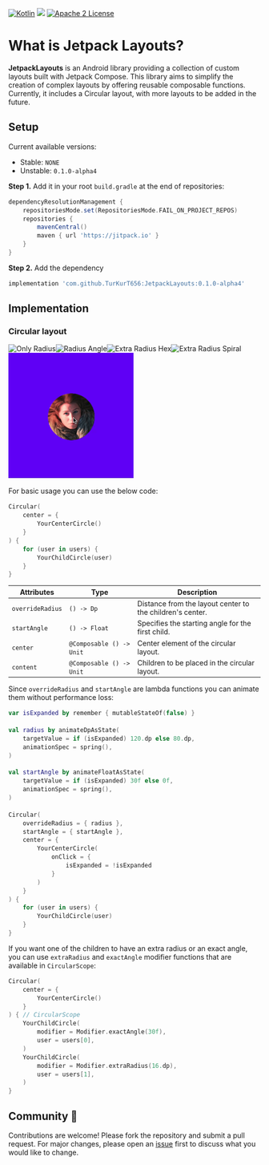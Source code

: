 [![Kotlin](https://img.shields.io/badge/Kotlin-2.0.0-blue.svg?style=flat&logo=kotlin)](https://kotlinlang.org)
[![](https://jitpack.io/v/TurKurT656/JetpackLayouts.svg)](https://jitpack.io/#TurKurT656/JetpackLayouts)
[![Apache 2 License](https://img.shields.io/github/license/InsertKoinIO/koin)](https://github.com/InsertKoinIO/koin/blob/main/LICENSE.txt)

# What is Jetpack Layouts?

**JetpackLayouts** is an Android library providing a collection of custom layouts built with Jetpack Compose. This library aims to simplify the creation of complex layouts by offering reusable composable functions. Currently, it includes a Circular layout, with more layouts to be added in the future.

## Setup

Current available versions:
- Stable: `NONE`
- Unstable: `0.1.0-alpha4`

**Step 1.** Add it in your root `build.gradle` at the end of repositories:
```gradle
dependencyResolutionManagement {
    repositoriesMode.set(RepositoriesMode.FAIL_ON_PROJECT_REPOS)
    repositories {
        mavenCentral()
        maven { url 'https://jitpack.io' }
    }
}
```
**Step 2.** Add the dependency
```gradle
implementation 'com.github.TurKurT656:JetpackLayouts:0.1.0-alpha4'
```

## Implementation

### Circular layout

<!--suppress CheckImageSize -->
<img src="/res/or.gif" width="250" height="250" alt="Only Radius"/><img src="/res/ra.gif" width="250" height="250" alt="Radius Angle"/><img src="/res/hex.gif" width="250" height="250" alt="Extra Radius Hex"/><img src="/res/spiral.gif" width="250" height="250" alt="Extra Radius Spiral"/><img src="/res/fab.gif" width="250" height="250" alt="Exact Angle"/>

For basic usage you can use the below code:

```kotlin
Circular(
    center = {
        YourCenterCircle()
    }
) {
    for (user in users) {
        YourChildCircle(user)
    }
}
```

| Attributes     | Type                     | Description                                                   |
|----------------|--------------------------|---------------------------------------------------------------|
| `overrideRadius` | `() -> Dp`               | Distance from the layout center to the children's center.     |
| `startAngle`     | `() -> Float`            | Specifies the starting angle for the first child.             |
| `center`         | `@Composable () -> Unit` | Center element of the circular layout.                        |
| `content`        | `@Composable () -> Unit` | Children to be placed in the circular layout.                 |

Since `overrideRadius` and `startAngle` are lambda functions you can animate them without performance loss:

```kotlin
var isExpanded by remember { mutableStateOf(false) }

val radius by animateDpAsState(
    targetValue = if (isExpanded) 120.dp else 80.dp,
    animationSpec = spring(),
)

val startAngle by animateFloatAsState(
    targetValue = if (isExpanded) 30f else 0f,
    animationSpec = spring(),
)

Circular(
    overrideRadius = { radius },
    startAngle = { startAngle },
    center = {
        YourCenterCircle(
            onClick = {
                isExpanded = !isExpanded
            }
        )
    }
) {
    for (user in users) {
        YourChildCircle(user)
    }
}
```

If you want one of the children to have an extra radius or an exact angle, you can use 
`extraRadius` and `exactAngle` modifier functions that are available in `CircularScope`:

```kotlin
Circular(
    center = {
        YourCenterCircle()
    }
) { // CircularScope
    YourChildCircle(
        modifier = Modifier.exactAngle(30f),
        user = users[0],
    )
    YourChildCircle(
        modifier = Modifier.extraRadius(16.dp),
        user = users[1],
    )
}
```

## Community 💬
Contributions are welcome! Please fork the repository and submit a pull request. For major changes, please open an [issue](https://github.com/TurKurT656/JetpackLayouts/issues) first to discuss what you would like to change.